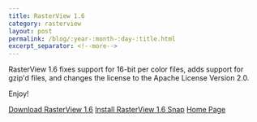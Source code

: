 ```yaml
---
title: RasterView 1.6
category: rasterview
layout: post
permalink: /blog/:year-:month-:day-:title.html
excerpt_separator: <!--more-->
---
```


RasterView 1.6 fixes support for 16-bit per color files, adds support for gzip'd files,
and changes the license to the Apache License Version 2.0.

Enjoy!

<a class="btn btn-primary" href="https://github.com/michaelrsweet/rasterview/releases/tag/v1.6">Download RasterView 1.6</a>
<a class="btn btn-default" href="https://snapcraft.io/rasterview">Install RasterView 1.6 Snap</a>
<a class="btn btn-default" href="/rasterview/index.html">Home Page</a>
